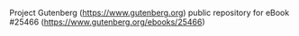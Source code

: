 Project Gutenberg (https://www.gutenberg.org) public repository for eBook #25466 (https://www.gutenberg.org/ebooks/25466)
